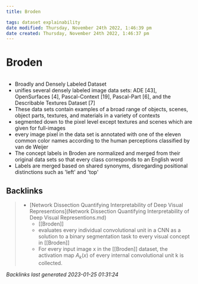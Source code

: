 ```yaml
---
title: Broden

tags: dataset explainability 
date modified: Thursday, November 24th 2022, 1:46:39 pm
date created: Thursday, November 24th 2022, 1:46:37 pm
---
```


# Broden
```toc
```

- Broadly and Densely Labeled Dataset
- unifies several densely labeled image data sets: ADE [43], OpenSurfaces [4], Pascal-Context [19], Pascal-Part [6], and the Describable Textures Dataset [7]
- These data sets contain examples of a broad range of objects, scenes, object parts, textures, and materials in a variety of contexts
- segmented down to the pixel level except textures and scenes which are given for full-images
- every image pixel in the data set is annotated with one of the eleven common color names according to the human perceptions classified by van de Weijer
- The concept labels in Broden are normalized and merged from their original data sets so that every class corresponds to an English word
- Labels are merged based on shared synonyms, disregarding positional distinctions such as 'left' and 'top'

## Backlinks

> - [Network Dissection Quantifying Interpretability of Deep Visual Representions](Network Dissection Quantifying Interpretability of Deep Visual Representions.md)
>   - [[Broden]]
>   - evaluates every individual convolutional unit in a CNN as a solution to a binary segmentation task to every visual concept in [[Broden]]
>   - For every input image x in the [[Broden]] dataset, the activation map $A_{k}(x)$ of every internal convolutional unit k is collected.

_Backlinks last generated 2023-01-25 01:31:24_
